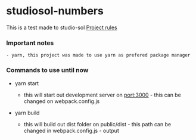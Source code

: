 # studiosol-numbers
This is a test made to studio-sol
[Project rules](https://drive.google.com/file/d/1HRqt2HfKKZbBFGkkYwD8m3T4tbHrv8ZJ/view)

### Important notes
    - yarn, this project was made to use yarn as prefered package manager
### Commands to use until now

- yarn start
  - this will start out development server on [port:3000](http://localhost:3000/) - this can be changed on webpack.config.js

- yarn build
  - this will build out dist folder on public/dist - this path can be changed in webpack.config.js - output
